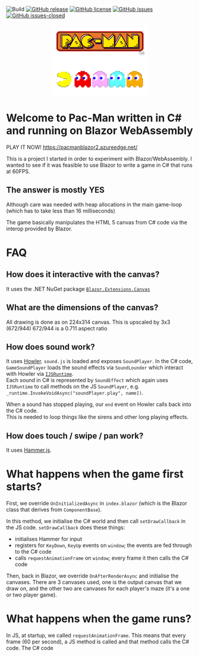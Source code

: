 ![Build](https://github.com/stevedunn/pacmanblazor/actions/workflows/build-and-test.yml/badge.svg) [![GitHub release](https://img.shields.io/github/release/stevedunn/pacmanblazor.svg)](https://GitHub.com/stevedunn/pacmanblazor/releases/) [![GitHub license](https://img.shields.io/github/license/stevedunn/pacmanblazor.svg)](https://github.com/SteveDunn/pacmanblazor/blob/main/LICENSE) 
[![GitHub issues](https://img.shields.io/github/issues/Naereen/StrapDown.js.svg)](https://GitHub.com/stevedunn/pacmanblazor/issues/) [![GitHub issues-closed](https://img.shields.io/github/issues-closed/Naereen/StrapDown.js.svg)](https://GitHub.com/stevedunn/pacmanblazor/issues?q=is%3Aissue+is%3Aclosed)

<p align="center">
  <img src="./assets/logo.png">
</p>

# Welcome to Pac-Man written in C# and running on Blazor WebAssembly

PLAY IT NOW!  <https://pacmanblazor2.azureedge.net/>

This is a project I started in order to experiment with Blazor/WebAssembly.  I wanted to see if it was feasible
to use Blazor to write a game in C# that runs at 60FPS.

## The answer is mostly YES

Although care was needed with heap allocations in the main game-loop (which has to take less than
16 milliseconds)

The game basically manipulates the HTML 5 canvas from C# code via the interop provided by Blazor.

# FAQ

## How does it interactive with the canvas?

It uses the .NET NuGet package [`Blazor.Extensions.Canvas`](https://www.nuget.org/packages/Blazor.Extensions.Canvas/)

## What are the dimensions of the canvas?

All drawing is done as on 224x314 canvas.  This is upscaled by 3x3 (672/944)
672/944 is a 0.711 aspect ratio

## How does sound work?

It uses [Howler](https://howlerjs.com/). `sound.js` is loaded and exposes `SoundPlayer`.  In the C# code, 
`GameSoundPlayer` loads the sound effects via `SoundLounder` which interact with Howler via [`IJSRuntime`](https://docs.microsoft.com/en-us/aspnet/core/blazor/call-javascript-from-dotnet?view=aspnetcore-3.1).  
Each sound in C# is represented by `SoundEffect` which again uses `IJSRuntime` to call methods on the JS `SoundPlayer`,
e.g. `_runtime.InvokeVoidAsync("soundPlayer.play", name])`.

When a sound has stopped playing, our `end` event on Howler calls back into the C# code.  
This is needed to loop things like the sirens and other long playing effects.

## How does touch / swipe / pan work?

It uses [Hammer.js](https://hammerjs.github.io/).  

# What happens when the game first starts?

First, we override `OnInitializedAsync` in `index.blazor` (which is the Blazor class that derives from `ComponentBase`).

In this method, we initialise the C# world and then call `setDrawCallback` in the JS code.  `setDrawCallback` does these things:

* initialises Hammer for input
* registers for `KeyDown`, `KeyUp` events on `window`;  the events are fed through to the C# code
* calls `requestAnimationFrame` on `window`;  every frame it then calls the C# code

Then, back in Blazor, we override `OnAfterRenderAsync` and initialise the canvases.  There are 3 canvases used, one is the output canvas that we draw on,
and the other two are canvases for each player's maze (it's a one or two player game).

# What happens when the game runs?

In JS, at startup, we called `requestAnimationFrame`. This means that every frame (60 per second), a JS method is called
and that method calls the C# code.  The C# code
